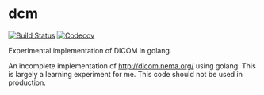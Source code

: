 # dcm
[![Build Status](https://travis-ci.org/jeremyhuiskamp/dcm.svg?branch=master)](https://travis-ci.org/jeremyhuiskamp/dcm)
[![Codecov](https://img.shields.io/codecov/c/github/jeremyhuiskamp/dcm.svg)](https://codecov.io/gh/jeremyhuiskamp/dcm)

Experimental implementation of DICOM in golang.

An incomplete implementation of http://dicom.nema.org/ using golang.
This is largely a learning experiment for me.
This code should not be used in production.
